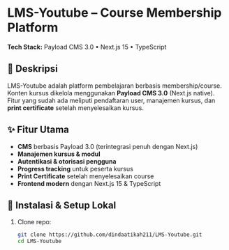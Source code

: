 # LMS-Youtube – Course Membership Platform

**Tech Stack:** Payload CMS 3.0 • Next.js 15 • TypeScript

## 📌 Deskripsi
LMS-Youtube adalah platform pembelajaran berbasis membership/course.  
Konten kursus dikelola menggunakan **Payload CMS 3.0** (Next.js native).  
Fitur yang sudah ada meliputi pendaftaran user, manajemen kursus, dan **print certificate** setelah menyelesaikan kursus.

## ✨ Fitur Utama
- **CMS** berbasis Payload 3.0 (terintegrasi penuh dengan Next.js)
- **Manajemen kursus & modul**
- **Autentikasi & otorisasi pengguna**
- **Progress tracking** untuk peserta kursus
- **Print Certificate** setelah menyelesaikan course
- **Frontend modern** dengan Next.js 15 & TypeScript

## 🚀 Instalasi & Setup Lokal
1. Clone repo:
   ```bash
   git clone https://github.com/dindaatikah211/LMS-Youtube.git
   cd LMS-Youtube
